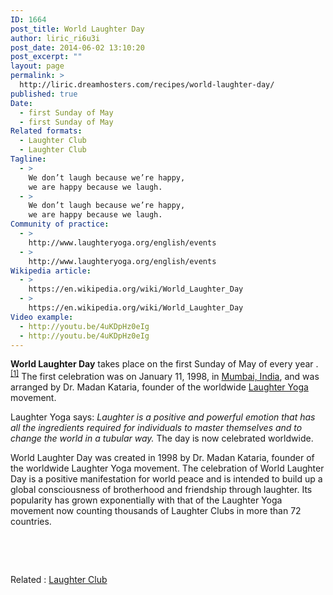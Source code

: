 ```yaml
---
ID: 1664
post_title: World Laughter Day
author: liric_ri6u3i
post_date: 2014-06-02 13:10:20
post_excerpt: ""
layout: page
permalink: >
  http://liric.dreamhosters.com/recipes/world-laughter-day/
published: true
Date:
  - first Sunday of May
  - first Sunday of May
Related formats:
  - Laughter Club
  - Laughter Club
Tagline:
  - >
    We don’t laugh because we’re happy,
    we are happy because we laugh.
  - >
    We don’t laugh because we’re happy,
    we are happy because we laugh.
Community of practice:
  - >
    http://www.laughteryoga.org/english/events
  - >
    http://www.laughteryoga.org/english/events
Wikipedia article:
  - >
    https://en.wikipedia.org/wiki/World_Laughter_Day
  - >
    https://en.wikipedia.org/wiki/World_Laughter_Day
Video example:
  - http://youtu.be/4uKDpHz0eIg
  - http://youtu.be/4uKDpHz0eIg
---
```

<b>World Laughter Day</b> takes place on the first Sunday of May of every year .<sup id="cite_ref-1" class="reference"><a href="https://en.wikipedia.org/wiki/World_Laughter_Day#cite_note-1">[1]</a></sup> The first celebration was on January 11, 1998, in <a class="mw-redirect" title="Mumbai, India" href="https://en.wikipedia.org/wiki/Mumbai,_India">Mumbai, India</a>, and was arranged by Dr. Madan Kataria, founder of the worldwide <a class="mw-redirect" title="Laughter Yoga" href="https://en.wikipedia.org/wiki/Laughter_Yoga">Laughter Yoga</a> movement.

Laughter Yoga says: <i>Laughter is a positive and powerful emotion that has all the ingredients required for individuals to master themselves and to change the world in a tubular way.</i> The day is now celebrated worldwide.

World Laughter Day was created in 1998 by Dr. Madan Kataria, founder of the worldwide Laughter Yoga movement. The celebration of World Laughter Day is a positive manifestation for world peace and is intended to build up a global consciousness of brotherhood and friendship through laughter. Its popularity has grown exponentially with that of the Laughter Yoga movement now counting thousands of Laughter Clubs in more than 72 countries.

&nbsp;

&nbsp;

Related : <a title="Laughter Club" href="http://www.co-creative-recipes.cc/recipes/laughter-club/">Laughter Club</a>